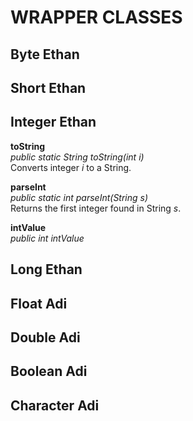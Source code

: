 # WRAPPER CLASSES
## Byte Ethan
## Short Ethan
## Integer Ethan
**toString** <br>
*public static String toString​(int i)* <br>
Converts integer *i* to a String.

**parseInt** <br>
*public static int parseInt(String s)* <br>
Returns the first integer found in String *s*.

**intValue** <br>
*public int intValue* <br>

## Long Ethan
## Float Adi
## Double Adi
## Boolean Adi
## Character Adi
